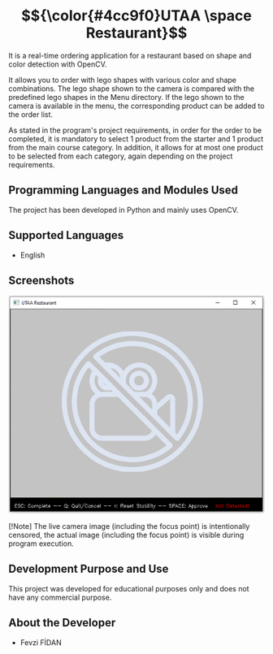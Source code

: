 # $${\color{#4cc9f0}UTAA \space Restaurant}$$
It is a real-time ordering application for a restaurant based on shape and color detection with OpenCV.

It allows you to order with lego shapes with various color and shape combinations. The lego shape shown to the camera is compared with the predefined lego shapes in the Menu directory. If the lego shown to the camera is available in the menu, the corresponding product can be added to the order list.

As stated in the program's project requirements, in order for the order to be completed, it is mandatory to select 1 product from the starter and 1 product from the main course category. In addition, it allows for at most one product to be selected from each category, again depending on the project requirements.

## Programming Languages and Modules Used
The project has been developed in Python and mainly uses OpenCV.

## Supported Languages
- English

## Screenshots
![Sample Screenshot 1](https://github.com/fevzifidan/UTAA_Restaurant/blob/main/Screenshots/utaa_restaurant_ss_1.png)

[!Note]
The live camera image (including the focus point) is intentionally censored, the actual image (including the focus point) is visible during program execution.

## Development Purpose and Use
This project was developed for educational purposes only and does not have any commercial purpose.

## About the Developer
- Fevzi FİDAN
